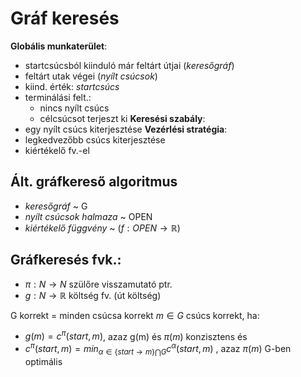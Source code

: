 # Gráf keresés
**Globális munkaterület**:
- startcsúcsból kiinduló már feltárt útjai (*keresőgráf*)
- feltárt utak végei (*nyílt csúcsok*)
- kiind. érték: *startcsúcs*
- terminálási felt.: 
	- nincs nyílt csúcs
	- célcsúcsot terjeszt ki
**Keresési szabály**: 
- egy nyílt csúcs kiterjesztése
**Vezérlési stratégia**: 
- legkedvezőbb csúcs kiterjesztése
- kiértékelő fv.-el

## Ált. gráfkereső algoritmus
- *keresőgráf* ~ G 
- *nyílt csúcsok halmaza* ~ OPEN
- *kiértékelő függvény* ~ ($f: OPEN \to \mathbb{R}$)

## Gráfkeresés fvk.: 
- $\pi:N\to N$ szülőre visszamutató ptr.
- $g: N \to \mathbb{R}$ költség fv. (út költség)

G korrekt = minden csúcsa korrekt
$m \in G$ csúcs korrekt, ha:
- $g(m) = c^\pi(start,m)$, azaz g(m) és $\pi(m)$ konzisztens és
- $c^\pi(start,m) = min_{\alpha \in\{start \to m \} \bigcap G}c^\alpha(start,m)$ , azaz $\pi(m)$ G-ben optimális